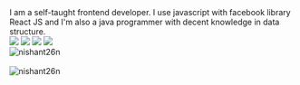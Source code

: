 <div>
  I am a self-taught frontend developer. I use javascript with facebook library React JS and I'm also a java programmer with decent knowledge in data structure. 
</div>
<a href="https://www.linkedin.com/in/nishant-rajpoot-779480193/" target="_blank"><img src="https://img.icons8.com/color/48/000000/linkedin.png"/></a>
<a href="https://www.instagram.com/nishant_26n/" target="_blank"><img src="https://img.icons8.com/fluency/48/000000/instagram-new.png"/></a>
<a href="https://twitter.com/Nishant71934728" target="_blank"><img src="https://img.icons8.com/fluency/48/000000/twitter.png"/></a>
<a href="mailto:rajpootnishant7@gmail.com" target="_blank"><img src="https://img.icons8.com/fluency/48/000000/email.png"/></a>
<br>
<div>
<img src="https://github-readme-stats.vercel.app/api?username=nishant26n&show_icons=true&count_private=true" alt="nishant26n"/>
</div>
<br>
<div><img align="center" src="https://github-readme-stats.vercel.app/api/top-langs/?username=nishant26n&layout=compact&hide=html" alt="nishant26n"/></div>
